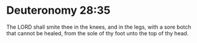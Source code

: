 # Deuteronomy 28:35

The LORD shall smite thee in the knees, and in the legs, with a sore botch that cannot be healed, from the sole of thy foot unto the top of thy head.